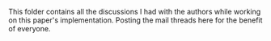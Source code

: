 This folder contains all the discussions I had with the authors while working
on this paper's implementation. Posting the mail threads here for the benefit
of everyone.
